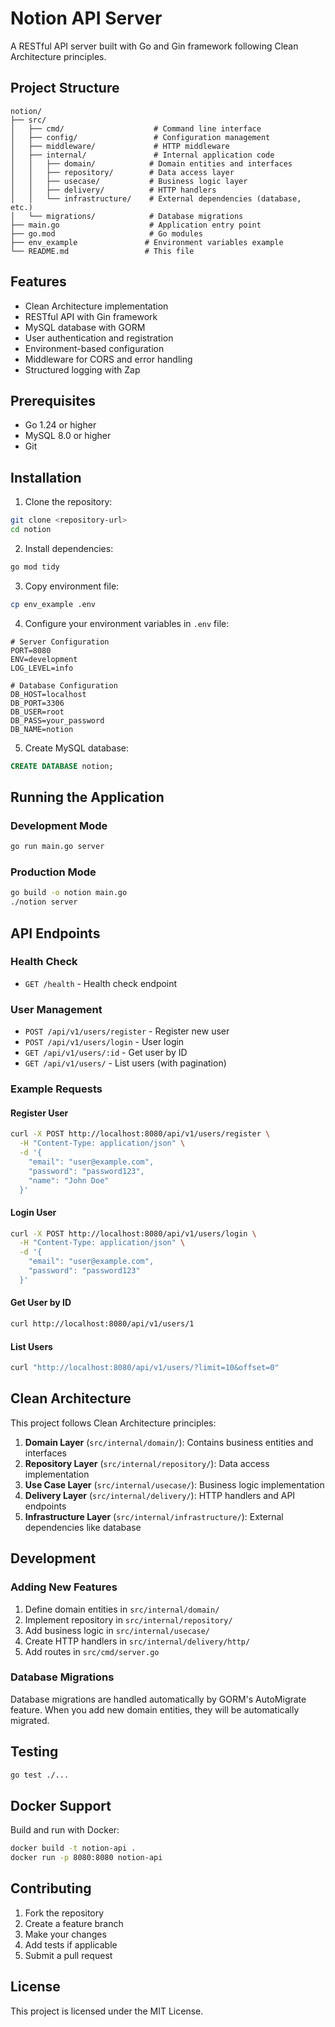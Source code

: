 # Notion API Server

A RESTful API server built with Go and Gin framework following Clean Architecture principles.

## Project Structure

```
notion/
├── src/
│   ├── cmd/                    # Command line interface
│   ├── config/                 # Configuration management
│   ├── middleware/             # HTTP middleware
│   ├── internal/               # Internal application code
│   │   ├── domain/            # Domain entities and interfaces
│   │   ├── repository/        # Data access layer
│   │   ├── usecase/           # Business logic layer
│   │   ├── delivery/          # HTTP handlers
│   │   └── infrastructure/    # External dependencies (database, etc.)
│   └── migrations/            # Database migrations
├── main.go                    # Application entry point
├── go.mod                     # Go modules
├── env_example               # Environment variables example
└── README.md                 # This file
```

## Features

- Clean Architecture implementation
- RESTful API with Gin framework
- MySQL database with GORM
- User authentication and registration
- Environment-based configuration
- Middleware for CORS and error handling
- Structured logging with Zap

## Prerequisites

- Go 1.24 or higher
- MySQL 8.0 or higher
- Git

## Installation

1. Clone the repository:
```bash
git clone <repository-url>
cd notion
```

2. Install dependencies:
```bash
go mod tidy
```

3. Copy environment file:
```bash
cp env_example .env
```

4. Configure your environment variables in `.env` file:
```env
# Server Configuration
PORT=8080
ENV=development
LOG_LEVEL=info

# Database Configuration
DB_HOST=localhost
DB_PORT=3306
DB_USER=root
DB_PASS=your_password
DB_NAME=notion
```

5. Create MySQL database:
```sql
CREATE DATABASE notion;
```

## Running the Application

### Development Mode
```bash
go run main.go server
```

### Production Mode
```bash
go build -o notion main.go
./notion server
```

## API Endpoints

### Health Check
- `GET /health` - Health check endpoint

### User Management
- `POST /api/v1/users/register` - Register new user
- `POST /api/v1/users/login` - User login
- `GET /api/v1/users/:id` - Get user by ID
- `GET /api/v1/users/` - List users (with pagination)

### Example Requests

#### Register User
```bash
curl -X POST http://localhost:8080/api/v1/users/register \
  -H "Content-Type: application/json" \
  -d '{
    "email": "user@example.com",
    "password": "password123",
    "name": "John Doe"
  }'
```

#### Login User
```bash
curl -X POST http://localhost:8080/api/v1/users/login \
  -H "Content-Type: application/json" \
  -d '{
    "email": "user@example.com",
    "password": "password123"
  }'
```

#### Get User by ID
```bash
curl http://localhost:8080/api/v1/users/1
```

#### List Users
```bash
curl "http://localhost:8080/api/v1/users/?limit=10&offset=0"
```

## Clean Architecture

This project follows Clean Architecture principles:

1. **Domain Layer** (`src/internal/domain/`): Contains business entities and interfaces
2. **Repository Layer** (`src/internal/repository/`): Data access implementation
3. **Use Case Layer** (`src/internal/usecase/`): Business logic implementation
4. **Delivery Layer** (`src/internal/delivery/`): HTTP handlers and API endpoints
5. **Infrastructure Layer** (`src/internal/infrastructure/`): External dependencies like database

## Development

### Adding New Features

1. Define domain entities in `src/internal/domain/`
2. Implement repository in `src/internal/repository/`
3. Add business logic in `src/internal/usecase/`
4. Create HTTP handlers in `src/internal/delivery/http/`
5. Add routes in `src/cmd/server.go`

### Database Migrations

Database migrations are handled automatically by GORM's AutoMigrate feature. When you add new domain entities, they will be automatically migrated.

## Testing

```bash
go test ./...
```

## Docker Support

Build and run with Docker:

```bash
docker build -t notion-api .
docker run -p 8080:8080 notion-api
```

## Contributing

1. Fork the repository
2. Create a feature branch
3. Make your changes
4. Add tests if applicable
5. Submit a pull request

## License

This project is licensed under the MIT License.